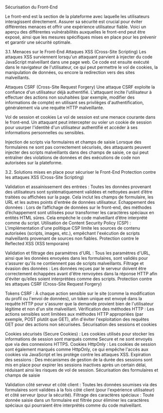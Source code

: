 Sécurisation du Front-End

Le front-end est la section de la plateforme avec laquelle les utilisateurs interagissent directement. Assurer sa sécurité est crucial pour éviter différentes menaces et offrir une expérience utilisateur fiable. Voici un aperçu des différentes vulnérabilités auxquelles le front-end peut être exposé, ainsi que les mesures spécifiques mises en place pour les prévenir et garantir une sécurité optimale.

3.1. Menaces sur le Front-End
Attaques XSS (Cross-Site Scripting)
Les attaques XSS surviennent lorsqu'un attaquant parvient à injecter du code JavaScript malveillant dans une page web. Ce code est ensuite exécuté dans le navigateur de l'utilisateur, ce qui peut permettre le vol de cookies, la manipulation de données, ou encore la redirection vers des sites malveillants.

Attaques CSRF (Cross-Site Request Forgery)
Une attaque CSRF exploite la confiance d'un utilisateur déjà authentifié. L'attaquant incite l'utilisateur à effectuer des actions non souhaitées (par exemple, modifier des informations de compte) en utilisant ses privilèges d'authentification, généralement via une requête HTTP malveillante.

Vol de session et cookies
Le vol de session est une menace courante dans le front-end. Un attaquant peut intercepter ou voler un cookie de session pour usurper l'identité d'un utilisateur authentifié et accéder à ses informations personnelles ou sensibles.

Injection de scripts via formulaires et champs de saisie
Lorsque des formulaires ne sont pas correctement sécurisés, des attaquants peuvent injecter des scripts malveillants dans des champs de saisie, ce qui peut entraîner des violations de données et des exécutions de code non autorisées sur la plateforme.


3.2. Solutions mises en place pour sécuriser le Front-End
Protection contre les attaques XSS (Cross-Site Scripting)

Validation et assainissement des entrées : Toutes les données provenant des utilisateurs sont systématiquement validées et nettoyées avant d’être traitées ou affichées sur la page. Cela inclut les champs de formulaire, les URL et les autres points d'entrée de données utilisateur.
Échappement des données : Lors de l’affichage de données sur le front-end, des méthodes d’échappement sont utilisées pour transformer les caractères spéciaux en entités HTML sûres. Cela empêche le code malveillant d’être interprété comme du script.
Utilisation de Content Security Policy (CSP) : L'implémentation d'une politique CSP limite les sources de contenu autorisées (scripts, images, etc.), empêchant l'exécution de scripts malveillants provenant de sources non fiables.
Protection contre le Reflected XSS (XSS temporaire)

Validation et filtrage des paramètres d'URL : Tous les paramètres d'URL, ainsi que les données envoyées dans les formulaires, sont validés pour s'assurer qu'ils ne contiennent pas de scripts malveillants.
Filtrage et évasion des données : Les données reçues par le serveur doivent être correctement échappées avant d'être renvoyées dans la réponse HTTP afin d'éviter qu’elles soient interprétées comme des scripts.
Protection contre les attaques CSRF (Cross-Site Request Forgery)

Tokens CSRF : À chaque action sensible sur le site (comme la modification du profil ou l'envoi de données), un token unique est envoyé dans la requête HTTP pour s'assurer que la demande provient bien de l'utilisateur légitime et non d'un site malveillant.
Vérification des méthodes HTTP : Les actions sensibles sont limitées aux méthodes HTTP appropriées (par exemple, POST plutôt que GET), afin d'éviter l'exploitation des requêtes GET pour des actions non sécurisées.
Sécurisation des sessions et cookies

Cookies sécurisés (Secure Cookies) : Les cookies utilisés pour stocker les informations de session sont marqués comme Secure et ne sont envoyés que via des connexions HTTPS.
Cookies HttpOnly : Les cookies de session sont également marqués comme HttpOnly, ce qui empêche l'accès aux cookies via JavaScript et les protège contre les attaques XSS.
Expiration des sessions : Des mécanismes de gestion de la durée des sessions sont mis en place pour expirer les sessions inactives après un certain délai, réduisant ainsi les risques de vol de session.
Sécurisation des formulaires et champs de saisie

Validation côté serveur et côté client : Toutes les données soumises via des formulaires sont validées à la fois côté client (pour l'expérience utilisateur) et côté serveur (pour la sécurité).
Filtrage des caractères spéciaux : Toute donnée saisie dans un formulaire est filtrée pour éliminer les caractères spéciaux qui pourraient être interprétés comme du code malveillant.
